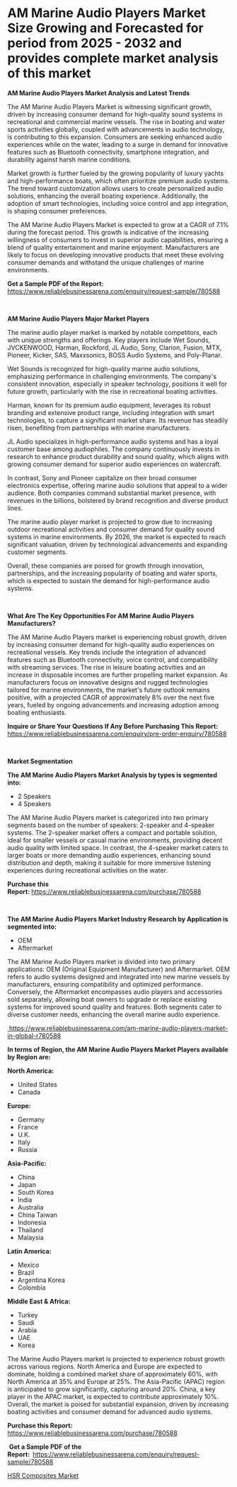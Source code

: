 <p><h1>AM Marine Audio Players Market Size Growing and Forecasted for period from 2025 - 2032 and provides complete market analysis of this market</h1></p><p><strong>AM Marine Audio Players Market Analysis and Latest Trends</strong></p>
<p><p>The AM Marine Audio Players Market is witnessing significant growth, driven by increasing consumer demand for high-quality sound systems in recreational and commercial marine vessels. The rise in boating and water sports activities globally, coupled with advancements in audio technology, is contributing to this expansion. Consumers are seeking enhanced audio experiences while on the water, leading to a surge in demand for innovative features such as Bluetooth connectivity, smartphone integration, and durability against harsh marine conditions.</p><p>Market growth is further fueled by the growing popularity of luxury yachts and high-performance boats, which often prioritize premium audio systems. The trend toward customization allows users to create personalized audio solutions, enhancing the overall boating experience. Additionally, the adoption of smart technologies, including voice control and app integration, is shaping consumer preferences.</p><p>The AM Marine Audio Players Market is expected to grow at a CAGR of 7.1% during the forecast period. This growth is indicative of the increasing willingness of consumers to invest in superior audio capabilities, ensuring a blend of quality entertainment and marine enjoyment. Manufacturers are likely to focus on developing innovative products that meet these evolving consumer demands and withstand the unique challenges of marine environments.</p></p>
<p><strong>Get a Sample PDF of the Report:&nbsp;</strong> <a href="https://www.reliablebusinessarena.com/enquiry/request-sample/780588?utm_campaign=2396&utm_medium=2&utm_source=Github&utm_content=ia&utm_term=26032025&utm_id=am-marine-audio-players">https://www.reliablebusinessarena.com/enquiry/request-sample/780588</a></p>
<p>&nbsp;</p>
<p><strong>AM Marine Audio Players Major Market Players</strong></p>
<p><p>The marine audio player market is marked by notable competitors, each with unique strengths and offerings. Key players include Wet Sounds, JVCKENWOOD, Harman, Rockford, JL Audio, Sony, Clarion, Fusion, MTX, Pioneer, Kicker, SAS, Maxxsonics, BOSS Audio Systems, and Poly-Planar.</p><p>Wet Sounds is recognized for high-quality marine audio solutions, emphasizing performance in challenging environments. The company's consistent innovation, especially in speaker technology, positions it well for future growth, particularly with the rise in recreational boating activities.</p><p>Harman, known for its premium audio equipment, leverages its robust branding and extensive product range, including integration with smart technologies, to capture a significant market share. Its revenue has steadily risen, benefiting from partnerships with marine manufacturers.</p><p>JL Audio specializes in high-performance audio systems and has a loyal customer base among audiophiles. The company continuously invests in research to enhance product durability and sound quality, which aligns with growing consumer demand for superior audio experiences on watercraft.</p><p>In contrast, Sony and Pioneer capitalize on their broad consumer electronics expertise, offering marine audio solutions that appeal to a wider audience. Both companies command substantial market presence, with revenues in the billions, bolstered by brand recognition and diverse product lines.</p><p>The marine audio player market is projected to grow due to increasing outdoor recreational activities and consumer demand for quality sound systems in marine environments. By 2026, the market is expected to reach significant valuation, driven by technological advancements and expanding customer segments.</p><p>Overall, these companies are poised for growth through innovation, partnerships, and the increasing popularity of boating and water sports, which is expected to sustain the demand for high-performance audio systems.</p></p>
<p>&nbsp;</p>
<p><strong>What Are The Key Opportunities For AM Marine Audio Players Manufacturers?</strong></p>
<p><p>The AM Marine Audio Players market is experiencing robust growth, driven by increasing consumer demand for high-quality audio experiences on recreational vessels. Key trends include the integration of advanced features such as Bluetooth connectivity, voice control, and compatibility with streaming services. The rise in leisure boating activities and an increase in disposable incomes are further propelling market expansion. As manufacturers focus on innovative designs and rugged technologies tailored for marine environments, the market's future outlook remains positive, with a projected CAGR of approximately 8% over the next five years, fueled by ongoing advancements and increasing adoption among boating enthusiasts.</p></p>
<p><strong>Inquire or Share Your Questions If Any Before Purchasing This Report:</strong> <a href="https://www.reliablebusinessarena.com/enquiry/pre-order-enquiry/780588?utm_campaign=2396&utm_medium=2&utm_source=Github&utm_content=ia&utm_term=26032025&utm_id=am-marine-audio-players">https://www.reliablebusinessarena.com/enquiry/pre-order-enquiry/780588</a></p>
<p>&nbsp;</p>
<p><strong>Market Segmentation</strong></p>
<p><strong>The AM Marine Audio Players Market Analysis by types is segmented into:</strong></p>
<p><ul><li>2 Speakers</li><li>4 Speakers</li></ul></p>
<p><p>The AM Marine Audio Players market is categorized into two primary segments based on the number of speakers: 2-speaker and 4-speaker systems. The 2-speaker market offers a compact and portable solution, ideal for smaller vessels or casual marine environments, providing decent audio quality with limited space. In contrast, the 4-speaker market caters to larger boats or more demanding audio experiences, enhancing sound distribution and depth, making it suitable for more immersive listening experiences during recreational activities on the water.</p></p>
<p><strong>Purchase this Report:&nbsp;</strong><a href="https://www.reliablebusinessarena.com/purchase/780588?utm_campaign=2396&utm_medium=2&utm_source=Github&utm_content=ia&utm_term=26032025&utm_id=am-marine-audio-players">https://www.reliablebusinessarena.com/purchase/780588</a></p>
<p>&nbsp;</p>
<p><strong>The AM Marine Audio Players Market Industry Research by Application is segmented into:</strong></p>
<p><ul><li>OEM</li><li>Aftermarket</li></ul></p>
<p><p>The AM Marine Audio Players market is divided into two primary applications: OEM (Original Equipment Manufacturer) and Aftermarket. OEM refers to audio systems designed and integrated into new marine vessels by manufacturers, ensuring compatibility and optimized performance. Conversely, the Aftermarket encompasses audio players and accessories sold separately, allowing boat owners to upgrade or replace existing systems for improved sound quality and features. Both segments cater to diverse customer needs, enhancing the overall marine audio experience.</p></p>
<p><a href="https://www.reliablebusinessarena.com/am-marine-audio-players-market-in-global-r780588?utm_campaign=2396&utm_medium=2&utm_source=Github&utm_content=ia&utm_term=26032025&utm_id=am-marine-audio-players">&nbsp;https://www.reliablebusinessarena.com/am-marine-audio-players-market-in-global-r780588</a></p>
<p><strong>In terms of Region, the AM Marine Audio Players Market Players available by Region are:</strong></p>
<p>
    <p> <strong> North America: </strong>
        <ul>
            <li>United States</li>
            <li>Canada</li>
        </ul>
        </p> 
    <p> <strong> Europe: </strong>
        <ul>
            <li>Germany</li>
            <li>France</li>
            <li>U.K.</li>
            <li>Italy</li>
            <li>Russia</li>
        </ul>
        </p> 
    <p> <strong> Asia-Pacific: </strong>
        <ul>
            <li>China</li>
            <li>Japan</li>
            <li>South Korea</li>
            <li>India</li>
            <li>Australia</li>
            <li>China Taiwan</li>
            <li>Indonesia</li>
            <li>Thailand</li>
            <li>Malaysia</li>
        </ul>
        </p> 
    <p> <strong> Latin America: </strong>
        <ul>
            <li>Mexico</li>
            <li>Brazil</li>
            <li>Argentina Korea</li>
            <li>Colombia</li>
        </ul>
        </p> 
    <p> <strong> Middle East & Africa: </strong>
        <ul>
            <li>Turkey</li>
            <li>Saudi</li>
            <li>Arabia</li>
            <li>UAE</li>
            <li>Korea</li>
        </ul>
    </p>
    </p>
<p><p>The Marine Audio Players market is projected to experience robust growth across various regions. North America and Europe are expected to dominate, holding a combined market share of approximately 60%, with North America at 35% and Europe at 25%. The Asia-Pacific (APAC) region is anticipated to grow significantly, capturing around 20%. China, a key player in the APAC market, is expected to contribute approximately 10%. Overall, the market is poised for substantial expansion, driven by increasing boating activities and consumer demand for advanced audio systems.</p></p>
<p><strong>Purchase this Report: </strong><a href="https://www.reliablebusinessarena.com/purchase/780588?utm_campaign=2396&utm_medium=2&utm_source=Github&utm_content=ia&utm_term=26032025&utm_id=am-marine-audio-players">https://www.reliablebusinessarena.com/purchase/780588</a></p>
<p>&nbsp;<strong>Get a Sample PDF of the Report:&nbsp;&nbsp;</strong><a href="https://www.reliablebusinessarena.com/enquiry/request-sample/780588?utm_campaign=2396&utm_medium=2&utm_source=Github&utm_content=ia&utm_term=26032025&utm_id=am-marine-audio-players">https://www.reliablebusinessarena.com/enquiry/request-sample/780588</a></p>
<p><strong></strong></p>
<p><p><a href="https://github.com/chungwimbu4/Market-Research-Report-List-1/blob/main/hsr-composites-market.md?utm_campaign=2396&utm_medium=2&utm_source=Github&utm_content=ia&utm_term=26032025&utm_id=am-marine-audio-players">HSR Composites Market</a></p></p>
